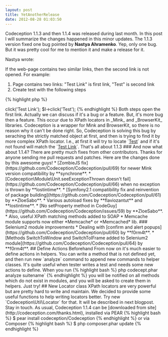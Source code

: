 ```yaml
---
layout: post
title: YetAnotherRelease
date: 2012-08-28 01:03:50
---
```


Codeception 1.1.3 and then 1.1.4 was released during last month. In this post I will summarize the changes happened in this minor updates. The 1.1.3 version fixed one bug pointed by __Nastya Ahramenko__. Yep, only one bug. But it was pretty cool for me to mention it and make a release for it.

Nastya wrote:

If the web-page contains two similar links, then the second link is not opened.
For example:

1. Page contains two links: "Test Link" is first link, "Test" is second link
2. Create test with the following steps 

{% highlight php %}
<?php
$I->click('Test Link');
$I->click('Test');
{% endhighlight %}

Both steps open the first link.

Actually we can discuss if it's a bug or a feature. But, it's more bug then a feature. This occur due to XPath locators in _Mink_ and _BrowserKit_ libraries. Codeception is a wrapper for Mink and BrowserKit, so there is no reason why it can't be done right. So, Codeception is solving this bug by seraching the strictly matched object at first, and then is trying to find it by more complex XPath locator. I.e., at first it will try to locate `<a href="#">Test</a>` and if it's not found will match the `<a href="#">Test Link</a>`.

That's all about 1.1.3

### And now what about 1.1.4? 

There are pretty much fixes from other contributors. Thanks for anyone sending me pull requests and patches. Here are the changes done by this awesome guys!

* [ZombieJS fix](https://github.com/Codeception/Codeception/pull/69) for newer Mink version compatibility by **synchrone**.
* [Codeception\Module\Unit.seeExceptionThrown doesn't fail](https://github.com/Codeception/Codeception/pull/66) when no exception is thrown by **lostintime**.
* [Symfony2.1 compatibility fix and reinvention of package building](https://github.com/Codeception/Codeception/pull/61) by **ZloeSabo**.
* Various autoload fixes by **flaviozantut** and **lostintime**.
* [No setProperty method in CodeGuy](https://github.com/Codeception/Codeception/issues/59) by **ZloeSabo**.
* Also, useful XPath matching methods added to SOAP
* Memcache module supports now either *Memcache* or *Memcached* lib.

### Selenium2 module improvements

* Dealing with [confirm and alert popups](https://github.com/Codeception/Codeception/pull/60) by **f0rm4t**.
* [Methods SwitchToWindow and SwitchToIFrame added to Selenium2 module](https://github.com/Codeception/Codeception/pull/64) by **f0rm4t**.

## Define Actions Beforehand

From now on it's much easier to define actions in helpers. You can write a method that is not defined yet, and then run new `analyze` command to append new commands to helper classes. It's quite useful when tester writes a test and needs some new actions to define. When you run 

{% highlight bash %}
php codecept.phar analyze suitename`
{% endhighlight %}

you will be notified on all methods which do not exist in modules, and you will be asked to create them in helpers. Just try!

## New Locator class

XPath locators are very powerful but are pretty hard to write and maintain. We decided to provide some useful functions to help writing locators better. Try new `Codeception\Util\Locator` for that. It will be described in next blogpost. Stay in touch.

As usual, Codeception 1.1.4 can be [downloaded from site](http://codeception.com/thanks.html),

installed via PEAR

{% highlight bash %}
$ pear install codeception/Codeception
{% endhighlight %}

or via Composer

{% highlight bash %}
$ php composer.phar update
{% endhighlight %}